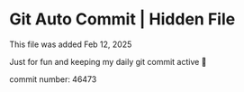 # Git Auto Commit | Hidden File

This file was added Feb 12, 2025

Just for fun and keeping my daily git commit active 🤪

commit number: 46473
